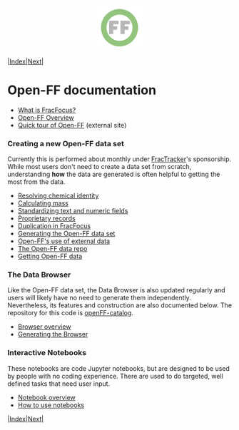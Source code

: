 <center> <img src="images/header_logo.png" width="100"/></center>
<!-- this is a test of a comment 
To do:
--->

|[Index](Top.md)|[Next](What_is_FracFocus.md)| 

# Open-FF documentation
- [What is FracFocus?](What_is_FracFocus.md)
- [Open-FF Overview](Open-FF_overview.md)
- [Quick tour of Open-FF](https://frackingchemicaldisclosure.wordpress.com/introduction-and-tour/) (external site)
### Creating a new Open-FF data set
Currently this is performed about monthly under [FracTracker](https://www.fractracker.org/)'s sponsorship.  While most users don't need to create a data set from scratch, understanding **how** the data are generated is often helpful to getting the most from the data. 
- [Resolving chemical identity](Resolving_chemical_identity.md)
- [Calculating mass](Calculating_mass.md)
- [Standardizing text and numeric fields](Standardizing_text_fields.md)
- [Proprietary records](Proprietary_records.md)
- [Duplication in FracFocus](Duplication_in_FracFocus.md)
- [Generating the Open-FF data set](Generating_the_Open-FF_data_set.md)
- [Open-FF's use of external data](External_data_in_Open-FF.md)
- [The Open-FF data repo](The_Open-FF_data_repo.md)
- [Getting Open-FF data](Getting_Open-FF_data.md)


### The Data Browser
Like the Open-FF data set, the  Data Browser is also updated regularly and users will likely have no need to generate them independently.  Nevertheless, its features and construction are also documented below. The repository for this code is [openFF-catalog](https://github.com/gwallison/openFF-catalog).
- [Browser overview](Browser_overview.md)
- [Generating the Browser](Generating_the_Browser.md)

### Interactive Notebooks 
These notebooks are code Jupyter notebooks, but are designed to be used by people with no coding experience.  There are used to do targeted, well defined tasks that need user input.
- [Notebook overview](Notebook_overview.md)
- [How to use notebooks](How_to_use_notebooks.md)


|[Index](Top.md)|[Next](What_is_FracFocus.md)|
